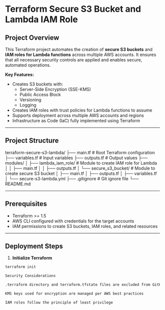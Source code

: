 # Terraform Secure S3 Bucket and Lambda IAM Role
## Project Overview
This Terraform project automates the creation of **secure S3 buckets** and **IAM roles for Lambda functions** across multiple AWS accounts. It ensures that all necessary security controls are applied and enables secure, automated operations.

**Key Features:**
- Creates S3 buckets with:
  - Server-Side Encryption (SSE-KMS)
  - Public Access Block
  - Versioning
  - Logging
- Creates IAM roles with trust policies for Lambda functions to assume
- Supports deployment across multiple AWS accounts and regions
- Infrastructure as Code (IaC) fully implemented using Terraform

---

## Project Structure

terraform-secure-s3-lambda/
├── main.tf # Root Terraform configuration
├── variables.tf # Input variables
├── outputs.tf # Output values
├── modules/
│ ├── lambda_iam_role/ # Module to create IAM role for Lambda
│ │ ├── main.tf
│ │ ├── outputs.tf
│ └── secure_s3_bucket/ # Module to create secure S3 bucket
│ ├── main.tf
│ ├── outputs.tf
│ ├── variables.tf
│ └── secure-s3-lambda.yml
├── .gitignore # Git ignore file
└── README.md



---

## Prerequisites
- Terraform >= 1.5
- AWS CLI configured with credentials for the target accounts
- IAM permissions to create S3 buckets, IAM roles, and related resources

---

## Deployment Steps

1. **Initialize Terraform**
```bash
terraform init

Security Considerations

.terraform directory and terraform.tfstate files are excluded from GitHub using .gitignore to prevent sensitive information leaks

KMS keys used for encryption are managed per AWS best practices

IAM roles follow the principle of least privilege
